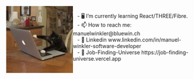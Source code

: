 

<img src="https://github.com/SwissCheese15/SwissCheese15/blob/main/208746.gif" align="left" width="180" height="180" margin-right="20"/>
<br>&nbsp;&nbsp;
- 🖥️ I’m currently learning React/THREE/Fibre. <br>&nbsp;&nbsp;
- 📫 How to reach me: manuelwinkler@bluewin.ch <br> &nbsp;&nbsp;
- 🏢 Linkedin www.linkedin.com/in/manuel-winkler-software-developer <br> &nbsp;&nbsp;
- 🚀 Job-Finding-Universe https://job-finding-universe.vercel.app

